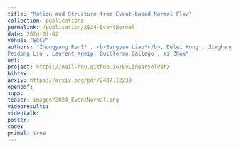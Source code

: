 ```yaml
---
title: "Motion and Structure from Event-based Normal Flow"
collection: publications
permalink: /publication/2024-EventNormal
date: 2024-07-02
venue: "ECCV"
authors: "Zhongyang Ren1* , <b>Bangyan Liao*</b>, Delei Kong , Jinghang Li ,
Peidong Liu , Laurent Kneip, Guillermo Gallego , Yi Zhou"
url: 
project: https://nail-hnu.github.io/EvLinearSolver/
bibtex: 
arxiv: https://arxiv.org/pdf/2407.12239
openpdf: 
supp: 
teaser: images/2024_EventNormal.png
videoresults: 
videotalk: 
poster: 
code: 
primal: true
---
```

